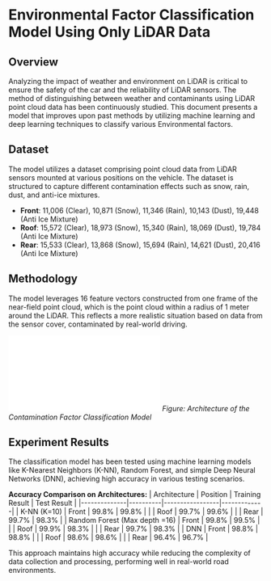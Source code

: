 # Environmental Factor Classification Model Using Only LiDAR Data

## Overview
Analyzing the impact of weather and environment on LiDAR is critical to ensure the safety of the car and the reliability of LiDAR sensors. The method of distinguishing between weather and contaminants using LiDAR point cloud data has been continuously studied. This document presents a model that improves upon past methods by utilizing machine learning and deep learning techniques to classify various Environmental factors.

## Dataset
The model utilizes a dataset comprising point cloud data from LiDAR sensors mounted at various positions on the vehicle. The dataset is structured to capture different contamination effects such as snow, rain, dust, and anti-ice mixtures. 

- **Front**: 11,006 (Clear), 10,871 (Snow), 11,346 (Rain), 10,143 (Dust), 19,448 (Anti Ice Mixture)
- **Roof**: 15,572 (Clear), 18,973 (Snow), 15,340 (Rain), 18,069 (Dust), 19,784 (Anti Ice Mixture)
- **Rear**: 15,533 (Clear), 13,868 (Snow), 15,694 (Rain), 14,621 (Dust), 20,416 (Anti Ice Mixture)

## Methodology
The model leverages 16 feature vectors constructed from one frame of the near-field point cloud, which is the point cloud within a radius of 1 meter around the LiDAR. This reflects a more realistic situation based on data from the sensor cover, contaminated by real-world driving.

![Architecture of the Contamination Factor Classification Model](ContFactor_Classification_1_crop.pdf)
*Figure: Architecture of the Contamination Factor Classification Model*

## Experiment Results
The classification model has been tested using machine learning models like K-Nearest Neighbors (K-NN), Random Forest, and simple Deep Neural Networks (DNN), achieving high accuracy in various testing scenarios.

**Accuracy Comparison on Architectures:**
| Architecture | Position | Training Result | Test Result |
|--------------|----------|-----------------|-------------|
| K-NN (K=10)  | Front    | 99.8%           | 99.8%       |
|              | Roof     | 99.7%           | 99.6%       |
|              | Rear     | 99.7%           | 98.3%       |
| Random Forest (Max depth =16) | Front | 99.8% | 99.5% |
|                               | Roof  | 99.9% | 98.3% |
|                               | Rear  | 99.7% | 98.3% |
| DNN          | Front    | 98.8%           | 98.8%       |
|              | Roof     | 98.6%           | 98.6%       |
|              | Rear     | 96.4%           | 96.7%       |

This approach maintains high accuracy while reducing the complexity of data collection and processing, performing well in real-world road environments.

